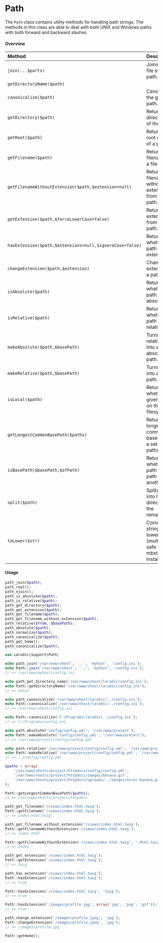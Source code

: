 <!---
title: Path
subtitle: Utilities
author: Robin Radic
-->

# Path

The `Path` class contains utility methods for handling path strings. 
The methods in this class are able to deal with both UNIX and Windows paths with both forward and backward slashes. 

#### Overview
| Method | Description |
|:-------|:------------|
| `join(...$parts)` | Joins a split file system path. |
| `getDirectoryName($path)` |  |
| `canonicalize($path)` | Canonicalizes the given path. |
| `getDirectory($path)` | Returns the directory part of the path. |
| `getRoot($path)` | Returns the root directory of a path. |
| `getFilename($path)` | Returns the filename from a file path. |
| `getFilenameWithoutExtension($path,$extension=null)` | Returns the filename without the extension from a file path. |
| `getExtension($path,$forceLowerCase=false)` | Returns the extension from a file path. |
| `hasExtension($path,$extensions=null,$ignoreCase=false)` | Returns whether the path has an extension. |
| `changeExtension($path,$extension)` | Changes the extension of a path string. |
| `isAbsolute($path)` | Returns whether a path is absolute. |
| `isRelative($path)` | Returns whether a path is relative. |
| `makeAbsolute($path,$basePath)` | Turns a relative path into an absolute path. |
| `makeRelative($path,$basePath)` | Turns a path into a relative path. |
| `isLocal($path)` | Returns whether the given path is on the local filesystem. |
| `getLongestCommonBasePath($paths)` | Returns the longest common base path of a set of paths. |
| `isBasePath($basePath,$ofPath)` | Returns whether a path is a base path of another path. |
| `split($path)` | Splits a part into its root directory and the remainder. |
| `toLower($str)` | Converts string to lower-case (multi-byte safe if mbstring is installed). |


#### Usage
```php
path_join($path);
path_real();
path_njoin();
path_is_absolute($path);
path_is_relative($path);
path_get_directory($path);
path_get_extension($path);
path_get_filename($path);
path_get_filename_without_extension($path);
path_relative($from, $basePath);
path_absolute($path);
path_normalize($path);
path_canonicalize($path);
path_get_home();
path_canonicalize($path);
```
```php
use Laradic\Support\Path;

echo path_join('/var/www/vhost', '..', 'myhost', 'config.ini');
echo Path::join('/var/www/vhost', '..', 'myhost', 'config.ini');
// => /var/www/myhost/config.ini

echo path_get_directory_name('/var/www/vhost/laradic/config.ini');
echo Path::getDirectoryName('/var/www/vhost/laradic/config.ini');
// => vhost

echo path_canonicalize('/var/www/vhost/laradic/../config.ini');
echo Path::canonicalize('/var/www/vhost/laradic/../config.ini');
// => /var/www/vhost/config.ini

echo Path::canonicalize('C:\Programs\laradic\..\config.ini');
// => C:/Programs/config.ini

echo path_absolute('config/config.yml', '/var/www/project');
echo Path::makeAbsolute('config/config.yml', '/var/www/project');
// => /var/www/project/config/config.yml

echo path_relative('/var/www/project/config/config.yml', '/var/www/project/uploads');
echo Path::makeRelative('/var/www/project/config/config.yml', '/var/www/project/uploads');
// => ../config/config.yml

$paths = array(
    '/var/www/vhosts/project/httpdocs/config/config.yml',
    '/var/www/vhosts/project/httpdocs/images/banana.gif',
    '/var/www/vhosts/project/httpdocs/uploads/../images/nicer-banana.gif',
);

Path::getLongestCommonBasePath($paths);
// => /var/www/vhosts/project/httpdocs

path_get_filename('/views/index.html.twig');
Path::getFilename('/views/index.html.twig');
// => index.html.twig

path_get_filename_without_extension('/views/index.html.twig');
Path::getFilenameWithoutExtension('/views/index.html.twig');
// => index.html

Path::getFilenameWithoutExtension('/views/index.html.twig', '.html.twig');
// => index

path_get_extension('/views/index.html.twig');
Path::getExtension('/views/index.html.twig');
// => twig

path_has_extension('/views/index.html.twig');
Path::hasExtension('/views/index.html.twig');
// => true

Path::hasExtension('/views/index.html.twig', 'twig');
// => true

Path::hasExtension('/images/profile.jpg', array('jpg', 'png', 'gif'));
// => true

path_change_extension('/images/profile.jpeg', 'jpg');
Path::changeExtension('/images/profile.jpeg', 'jpg');
// => /images/profile.jpg

Path::getHome();

```
